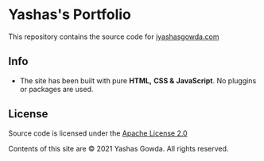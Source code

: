 # Yashas's Portfolio

This repository contains the source code for [iyashasgowda.com](https://iyashasgowda.com)

## Info

- The site has been built with pure **HTML,** **CSS &** **JavaScript**. No pluggins or packages are used.

## License

Source code is licensed under the [Apache License 2.0](https://github.com/iyashasgowda/Portfolio/blob/master/LICENSE)

Contents of this site are © 2021 Yashas Gowda. All rights reserved.
